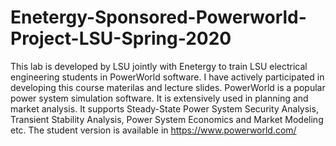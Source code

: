 # Enetergy-Sponsored-Powerworld-Project-LSU-Spring-2020
This lab is developed by LSU jointly with Enetergy to train LSU electrical engineering students in PowerWorld software. I have actively participated in developing this course materilas and lecture slides. PowerWorld is a popular power system simulation software. It is extensively used in planning and market analysis. It supports Steady-State Power System Security Analysis, Transient Stability Analysis, Power System Economics and Market Modeling etc. The student version is available in https://www.powerworld.com/
